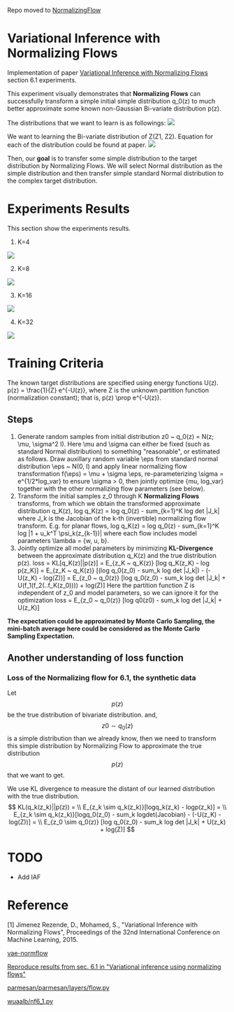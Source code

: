 Repo moved to [NormalizingFlow](https://github.com/weixsong/NormalizingFlow)

# Variational Inference with Normalizing Flows
Implementation of paper [Variational Inference with Normalizing Flows](https://arxiv.org/abs/1505.05770) section 6.1 experiments.

This experiment visually demonstrates that **Normalizing Flows** can successfully transform a simple 
initial simple distribution q_0(z) to much better approximate some known non-Gaussian Bi-variate 
distribution p(z).

The distributions that we want to learn is as followings:
<img src="images/data.png">

We want to learning the Bi-variate distribution of Z(Z1, Z2). Equation for each of the distribution could be found at paper.
<img src="images/U_dist.PNG">

Then, our **goal** is to transfer some simple distribution to the target distribution by Normalizing Flows.
We will select Normal distribution as the simple distribution and then transfer simple standard Normal distribution to the complex target distribution.

# Experiments Results
This section show the experiments results.
1. K=4
<img src="images/k_4/k_4.gif">

2. K=8
<img src="images/k_8/k_8.gif">

3. K=16
<img src="images/k_16/k_16.gif">

4. K=32
<img src="images/k_32/k_32.gif">

# Training Criteria
The known target distributions are specified using energy functions U(z).
p(z) = \frac{1}{Z} e^{-U(z)}, where Z is the unknown partition function (normalization constant); 
that is, p(z) \prop e^{-U(z)}.

## Steps
1. Generate random samples from initial distribution z0 ~ q_0(z) = N(z; \mu, \sigma^2 I).
   Here \mu and \sigma can either be fixed (such as standard Normal distribution) to something "reasonable", or estimated as follows.
   Draw auxillary random variable \eps from standard normal distribution
     \eps ~ N(0, I)
   and apply linear normalizing flow transformation f(\eps) = \mu + \sigma \eps, re-parameterizing
   \sigma = e^{1/2*log_var} to ensure \sigma > 0, then jointly optimize {mu, log_var} together 
   with the other normalizing flow parameters (see below).
2. Transform the initial samples z_0 through K **Normalizing Flows** transforms, from which we obtain the 
   transformed approximate distribution q_K(z),
     log q_K(z) = log q_0(z) - sum_{k=1}^K log det |J_k|
   where J_k is the Jacobian of the k-th (invertible) normalizing flow transform.
   E.g. for planar flows,
     log q_K(z) = log q_0(z) - sum_{k=1}^K log |1 + u_k^T \psi_k(z_{k-1})|
   where each flow includes model parameters \lambda = {w, u, b}.
3. Jointly optimize all model parameters by minimizing **KL-Divergence** between the approximate distribution q_K(z)
   and the true distribution p(z).
     loss = KL[q_K(z)||p(z)] = E_{z_K ~ q_K(z)} [log q_K(z_K) - log p(z_K)]
                             = E_{z_K ~ q_K(z)} [(log q_0(z_0) - sum_k log det |J_k|) - (-U(z_K) - log(Z))]
                             = E_{z_0 ~ q_0(z)} [log q_0(z_0) - sum_k log det |J_k| + U(f_1(f_2(..f_K(z_0)))) + log(Z)]
   Here the partition function Z is independent of z_0 and model parameters, so we can ignore it for the optimization
     loss = E_{z_0 ~ q_0(z)} [log q0(z0) - sum_k log det |J_k| + U(z_K)]

**The expectation could be approximated by Monte Carlo Sampling, the mini-batch average here could be considered as the
Monte Carlo Sampling Expectation.**


## Another understanding of loss function
### Loss of the Normalizing flow for 6.1, the synthetic data
Let $$p(z)$$ be the true distribution of bivariate distribution.
and, $$z0 \sim q_0(z)$$ is a simple distribution than we already know, then we need to transform this simple distribution by Normalizing Flow to approximate the true distribution $$p(z)$$ that we want to get.

We use KL divergence to measure the distant of our learned distribution with the true distribution.
$$
KL(q_k(z_k)||p(z)) = \\
E_{z_k \sim q_k(z_k)}[logq_k(z_k) - logp(z_k)] = \\
E_{z_k \sim q_k(z_k)}[logq_0(z_0) - sum_k logdet(Jacobian) - (-U(z_K) - log(Z))] = \\
E_{z_0 \sim q_0(z)} [log q_0(z_0) - sum_k log det |J_k| + U(z_k) + log(Z)]
$$

# TODO
* Add IAF

# Reference
[1] Jimenez Rezende, D., Mohamed, S., "Variational Inference with Normalizing Flows", 
Proceedings of the 32nd International Conference on Machine Learning, 2015.

[vae-normflow](https://github.com/16lawrencel/vae-normflow)

[Reproduce results from sec. 6.1 in "Variational inference using normalizing flows" ](https://github.com/casperkaae/parmesan/issues/22)

[parmesan/parmesan/layers/flow.py](https://github.com/casperkaae/parmesan/blob/master/parmesan/layers/flow.py)

[wuaalb/nf6_1.py](https://gist.github.com/wuaalb/c5b85d0c257d44b0d98a)
